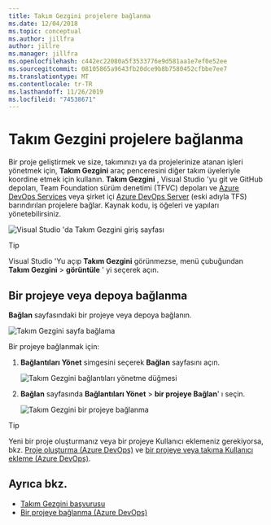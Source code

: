```yaml
---
title: Takım Gezgini projelere bağlanma
ms.date: 12/04/2018
ms.topic: conceptual
ms.author: jillfra
author: jillre
ms.manager: jillfra
ms.openlocfilehash: c442ec22080a5f3533776e9d581aa1e7ef0e52ee
ms.sourcegitcommit: 08105865a9643fb20dce9b8b7580452cfbbe7ee7
ms.translationtype: MT
ms.contentlocale: tr-TR
ms.lasthandoff: 11/26/2019
ms.locfileid: "74538671"
---
```

# <a name="connect-to-projects-in-team-explorer"></a>Takım Gezgini projelere bağlanma

Bir proje geliştirmek ve size, takımınızı ya da projelerinize atanan işleri yönetmek için, **Takım Gezgini** araç penceresini diğer takım üyeleriyle koordine etmek için kullanın. **Takım Gezgini** , Visual Studio 'yu git ve GitHub depoları, Team Foundation sürüm denetimi (TFVC) depoları ve [Azure DevOps Services](/azure/devops/user-guide/what-is-azure-devops-services) veya şirket içi [Azure DevOps Server](/azure/devops/index-all) (eski adıyla TFS) barındırılan projelere bağlar. Kaynak kodu, iş öğeleri ve yapıları yönetebilirsiniz.

![Visual Studio 'da Takım Gezgini giriş sayfası](media/team-explorer/team-explorer.png)

> [!TIP]
> Visual Studio 'Yu açıp **Takım Gezgini** görünmezse, menü çubuğundan **Takım Gezgini** > **görüntüle** ' yi seçerek açın.

## <a name="connect-to-a-project-or-repository"></a>Bir projeye veya depoya bağlanma

**Bağlan** sayfasındaki bir projeye veya depoya bağlanın.

![Takım Gezgini sayfa bağlama](media/team-explorer/connect.png)

Bir projeye bağlanmak için:

1. **Bağlantıları Yönet** simgesini seçerek **Bağlan** sayfasını açın.

   ![Takım Gezgini bağlantıları yönetme düğmesi](media/team-explorer/manage-connections.png)

1. **Bağlan** sayfasında **Bağlantıları Yönet** > **bir projeye Bağlan**' ı seçin.

   ![Takım Gezgini bir projeye bağlanma](media/team-explorer/connect-project.png)

> [!TIP]
> Yeni bir proje oluşturmanız veya bir projeye Kullanıcı eklemeniz gerekiyorsa, bkz. [Proje oluşturma (Azure DevOps)](/azure/devops/organizations/projects/create-project) ve [bir projeye veya takıma Kullanıcı ekleme (Azure DevOps)](/azure/devops/organizations/security/add-users-team-project).

## <a name="see-also"></a>Ayrıca bkz.

- [Takım Gezgini başvurusu](reference/team-explorer-reference.md)
- [Bir projeye bağlanma (Azure DevOps)](/azure/devops/organizations/projects/connect-to-projects)